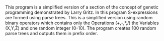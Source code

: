 This program is a simplified version of a section of the concept of
genetic programming demonstrated by Larry Gritz. In this program
S-expressions are formed using parse trees. This is a simplified version
using random binary operators which contains only the Operations (+,-,*,/)
the Variables (X,Y,Z) and one random integer (0-10). The program creates
100 random parse trees and outputs them in prefix order.

